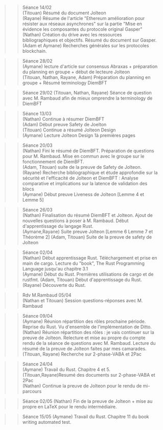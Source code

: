 >>Séance 14/02  
>(Titouan) Résumé du document Jolteon  
>(Rayane) Résume de l'article "Ethereum amélioration pour résister aux réseaux asynchrones" sur la partie "Mise en évidence les composantes du protocole original Gasper"  
>(Nathan) Création du drive avec les ressources bibliographiques et objectifs. Résumé du document sur Gasper.
>(Adam et Aymane) Recherches générales sur les protocoles blockchain.

>>Séance 28/02  
>(Aymane) lecture d'article sur consensus Abraxas + préparation du planning en groupe + début de lecteure Jolteon  
>(Titouan, Nathan, Rayane, Adam) Préparation du planning en groupe + Résumé terminology DiemBFT  

>>Séance 29/02
>(Titouan, Nathan, Rayane) Séance de question avec M. Rambaud afin de mieux omprendre la terminology de DiemBFT

>>Séance 13/03  
>(Nathan) Continue à résumer DiemBFT  
>(Adam) Début preuve Safety de Joelton  
>(Titouan) Continue a résumé Jolteon Design  
>(Aymane) Lecture Jolteon Design 1à premières pages

>>Séance 20/03  
>(Nathan) Fini le résumé de DiemBFT. Préparation de questions pour M. Rambaud. Mise en commun avec le groupe sur le fonctionnement de DiemBFT.  
>(Adam, Titouan) suite de la preuve de Safety de Jolteon.  
>(Rayane) Recherche bibliographique et étude approfondie sur la sécurité et l'efficacité de Jolteon et DiemBFT : Analyse comparative et implications sur la latence de validation des blocs  
>(Aymane) Début preuve Liveness de Jolteon [Lemme 4 et Lemme 5]  
  
>>Séance 26/03  
>(Nathan) Finalisation du résumé DiemBFT et Jolteon. Ajout de nouvelles questions à poser à M. Rambaud. Début d'apprentissage du langage Rust.  
>(Aymane,Rayane) Suite preuve Jolteon [Lemme 6 Lemme 7 et Théorème 2]
>(Adam, Titouan) Suite de la preuve de safety de Jolteon

>>Séance 02/04  
>(Nathan) Début apprentissage Rust. Téléchargement et prise en main de cargo. Lecture du "book", The Rust Programming Language jusqu'au chapitre 3.1  
>(Aymane) Début du Rust. Premières utilisations de cargo et de rustfmt.
>(Adam, Titouan) Début d'apprentissage du Rust.
>(Rayane) Découverte du Rust.

>> Rdv M.Rambaud 05/04  
>(Nathan et Titouan) Session questions-réponses avec M. Rambaud

>>Séance 09/04  
>(Aymane) Réunion répartition des rôles prochaine période. Reprise du Rust. Vu d'ensemble de l'implémentation de Ditto.  
>(Nathan) Réunion répartition des rôles : je vais continuer sur la preuve de Jolteon. Relecture et mise au propre du compte rendu de la séance de questions avec M. Rambaud. Lecture du résumé de la preuve de Jolteon faites par mes camarades.   
>(Titouan, Rayane) Recherche sur 2-phase-VABA et 2Pac 

>>Séance 24/04  
>(Aymane) Travail du Rust. Chapitre 4 et 5.  
>(Titouan,Rayane)Resumé des documents sur 2-phase-VABA et 2Pac  
>(Nathan) Continue la preuve de Jolteon pour le rendu de mi-parcours  

>>Séance 02/05
>(Nathan) Fin de la preuve de Jolteon + mise au propre en LaTeX pour le rendu intermédiaire.

>>Séance 15/05
>(Aymane) Travail du Rust. Chapitre 11 du book writing automated test.
